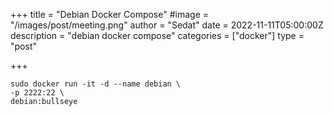 +++
title = "Debian Docker Compose"
#image = "/images/post/meeting.png"
author = "Sedat"
date = 2022-11-11T05:00:00Z
description = "debian docker compose"
categories = ["docker"]
type = "post"

+++
```
sudo docker run -it -d --name debian \
-p 2222:22 \
debian:bullseye
```